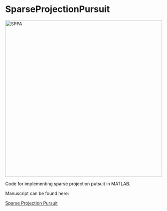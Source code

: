 # SparseProjectionPursuit

<img src="https://S-Driscoll.github.io/src/common/GraphAbs.png" alt="SPPA" width="500" align="middle"/>

Code for implementing sparse projection putsuit in MATLAB. 

Manuscript can be found here:

[Sparse Projection Pursuit](https://pubs.acs.org/doi/abs/10.1021/acs.analchem.9b03166)
